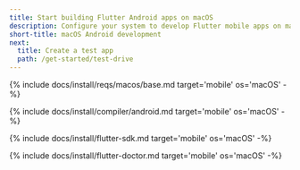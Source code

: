 ```yaml
---
title: Start building Flutter Android apps on macOS
description: Configure your system to develop Flutter mobile apps on macOS and Android.
short-title: macOS Android development
next:
  title: Create a test app
  path: /get-started/test-drive
---
```


{% include docs/install/reqs/macos/base.md target='mobile' os='macOS' -%}

{% include docs/install/compiler/android.md target='mobile' os='macOS' -%}

{% include docs/install/flutter-sdk.md target='mobile' os='macOS' -%}

{% include docs/install/flutter-doctor.md target='mobile' os='macOS' -%}

